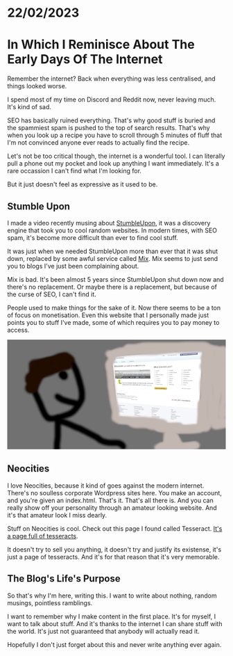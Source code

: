 # 22/02/2023
# In Which I Reminisce About The Early Days Of The Internet

Remember the internet? Back when everything was less centralised, and things looked worse.

I spend most of my time on Discord and Reddit now, never leaving much. It's kind of sad.

SEO has basically ruined everything. That's why good stuff is buried and the spammiest spam is pushed to the top of search results. That's why when you look up a recipe you have to scroll through 5 minutes of fluff that I'm not convinced anyone ever reads to actually find the recipe.

Let's not be too critical though, the internet is a wonderful tool. I can literally pull a phone out my pocket and look up anything I want immediately. It's a rare occassion I can't find what I'm looking for.

But it just doesn't feel as expressive as it used to be.

## Stumble Upon

I made a video recently musing about [StumbleUpon](https://www.youtube.com/watch?v=5Sy7e-pz2c8), it was a discovery engine that took you to cool random websites. In modern times, with SEO spam, it's become more difficult than ever to find cool stuff.

It was just when we needed StumbleUpon more than ever that it was shut down, replaced by some awful service called [Mix](https://mix.com/). Mix seems to just send you to blogs I've just been complaining about.

Mix is bad. It's been almost 5 years since StumbleUpon shut down now and there's no replacement. Or maybe there is a replacement, but because of the curse of SEO, I can't find it.

People used to make things for the sake of it. Now there seems to be a ton of focus on monetisation. Even this website that I personally made just points you to stuff I've made, some of which requires you to pay money to access.


![Drawing of me using StumbleUpon](/images/blog/2023/stumbleUpon.png)

## Neocities

I love Neocities, because it kind of goes against the modern internet. There's no soulless corporate Wordpress sites here. You make an account, and you're given an index.html. That's it. That's all there is. And you can really show off your personality through an amateur looking website. And it's that amateur look I miss dearly.

Stuff on Neocities is cool. Check out this page I found called Tesseract. [It's a page full of tesseracts](https://boxy.neocities.org/tesseract). 

It doesn't try to sell you anything, it doesn't try and justify its existense, it's just a page of tesseracts. And it's for that reason that it's very memorable.

## The Blog's Life's Purpose

So that's why I'm here, writing this. I want to write about nothing, random musings, pointless ramblings.

I want to remember why I make content in the first place. It's for myself, I want to talk about stuff. And it's thanks to the internet I can share stuff with the world. It's just not guaranteed that anybody will actually read it.

Hopefully I don't just forget about this and never write anything ever again.